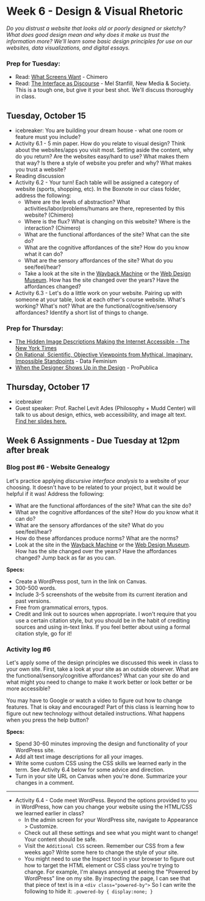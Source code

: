 # Week 6 - Design & Visual Rhetoric
*Do you distrust a website that looks old or poorly designed or sketchy? What does good design mean and why does it make us trust the information more? We'll learn some basic design principles for use on our websites, data visualizations, and digital essays.*


### Prep for Tuesday: 
* Read: [What Screens Want](https://frankchimero.com/blog/2013/what-screens-want/) - Chimero
* Read: [The Interface as Discourse](https://journals.sagepub.com/doi/full/10.1177/1461444814520873) - Mel Stanfill, New Media & Society. This is a tough one, but give it your best shot. We'll discuss thoroughly in class.


## Tuesday, October 15
* icebreaker: You are building your dream house - what one room or feature must you include?
* Activity 6.1 - 5 min paper. How do you relate to visual design? Think about the websites/apps you visit most. Setting aside the content, why do you return? Are the websites easy/hard to use? What makes them that way? Is there a style of website you prefer and why? What makes you trust a website?
* Reading discussion 
* Activity 6.2 - Your turn! Each table will be assigned a category of website (sports, shopping, etc). In the Boxnote in our class folder, address the following:
	* Where are the levels of abstraction? What activities/labor/problems/humans are there, represented by this website? (Chimero)
	* Where is the flux? What is changing on this website? Where is the interaction? (Chimero)
	* What are the functional affordances of the site? What can the site do? 
	* What are the cognitive affordances of the site? How do you know what it can do?
	* What are the sensory affordances of the site? What do you see/feel/hear?
	* Take a look at the site in the [Wayback Machine](http://web.archive.org/) or the [Web Design Museum](https://www.webdesignmuseum.org/timeline). How has the site changed over the years? Have the affordances changed? 
* Activity 6.3 - Let's do a little work on your website. Pairing up with someone at your table, look at each other's course website. What's working? What's not? What are the functional/cognitive/sensory affordances? Identify a short list of things to change. 



### Prep for Thursday:
* [The Hidden Image Descriptions Making the Internet Accessible - The New York Times](https://www.nytimes.com/interactive/2022/02/18/arts/alt-text-images-descriptions.html) 
* [On Rational, Scientific, Objective Viewpoints from Mythical, Imaginary, Impossible Standpoints](https://data-feminism.mitpress.mit.edu/pub/5evfe9yd/release/5) - Data Feminism 
* [When the Designer Shows Up in the Design](https://www.propublica.org/article/when-the-designer-shows-up-in-the-design) - ProPublica


## Thursday, October 17
* icebreaker 
* Guest speaker: Prof. Rachel Levit Ades (Philosophy + Mudd Center) will talk to us about design, ethics, web accessibility, and image alt text. [Find her slides here.](https://docs.google.com/presentation/d/1jXdQauh501LZK8mwa2u0d90pu8NxkipI4Ak_lS6zXwY/edit?invite=CLOy5YIB#slide=id.g2bb5336a496_0_239)

## Week 6 Assignments - Due Tuesday at 12pm **after break**

### Blog post #6 - Website Genealogy

Let's practice applying *discursive interface analysis* to a website of your choosing. It doesn't have to be related to your project, but it would be helpful if it was! Address the following: 

* What are the functional affordances of the site? What can the site do? 
* What are the cognitive affordances of the site? How do you know what it can do?
* What are the sensory affordances of the site? What do you see/feel/hear?
* How do these affordances produce norms? What are the norms? 
* Look at the site in the [Wayback Machine](http://web.archive.org/) or the [Web Design Museum](https://www.webdesignmuseum.org/timeline). How has the site changed over the years? Have the affordances changed? Jump back as far as you can. 

**Specs:** 

* Create a WordPress post, turn in the link on Canvas.
* 300-500 words.
* Include 3-5 screenshots of the website from its current iteration and past versions. 
* Free from grammatical errors, typos.
* Credit and link out to sources when appropriate. I won't require that you use a certain citation style, but you should be in the habit of crediting sources and using in-text links. If you feel better about using a formal citation style, go for it!

### Activity log #6 

Let's apply some of the design principles we discussed this week in class to your own site. First, take a look at your site as an outside observer. What are the functional/sensory/cognitive affordances? What can your site do and what might you need to change to make it work better or look better or be more accessible? 

You may have to Google or watch a video to figure out how to change features. That is okay and encouraged! Part of this class is learning how to figure out new technology without detailed instructions. What happens when you press the help button? 

**Specs:** 

* Spend 30-60 minutes improving the design and functionality of your WordPress site. 
* Add alt text image descriptions for all your images. 
* Write some custom CSS using the CSS skills we learned early in the term. See Activity 6.4 below for some advice and direction. 
* Turn in your site URL on Canvas when you're done. Summarize your changes in a comment. 

***


* Activity 6.4 - Code meet WordPess. Beyond the options provided to you in WordPress, how can you change your website using the HTML/CSS we learned earlier in class? 
	* In the admin screen for your WordPress site, navigate to Appearance > Customize. 
	* Check out all these settings and see what you might want to change! Your content should be safe. 
	* Visit the `Additional CSS` screen. Remember our CSS from a few weeks ago? Write some here to change the style of your site. 
	* You might need to use the Inspect tool in your browser to figure out how to target the HTML element or CSS class you're trying to change. For example, I'm always annoyed at seeing the "Powered by WordPress" line on my site. By inspecting the page, I can see that that piece of text is in a `<div class="powered-by">` So I can write the following to hide it:
			`
		.powered-by {
			display:none;
		}
		` 

